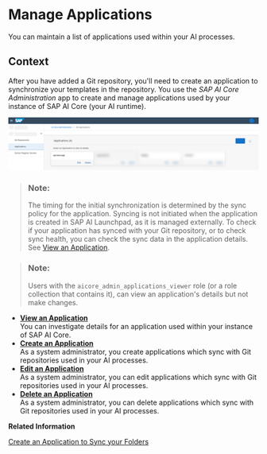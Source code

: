 <!-- loiocf2f1d9608584fbbbe40ed3026756b8f -->

# Manage Applications

You can maintain a list of applications used within your AI processes.



## Context

After you have added a Git repository, you'll need to create an application to synchronize your templates in the repository. You use the *SAP AI Core Administration* app to create and manage applications used by your instance of SAP AI Core \(your AI runtime\).

![Overview of applications in the admin app.](images/Image_AIL_application_4b99f9c.png)

> ### Note:  
> The timing for the initial synchronization is determined by the sync policy for the application. Syncing is not initiated when the application is created in SAP AI Launchpad, as it is managed externally. To check if your application has synced with your Git repository, or to check sync health, you can check the sync data in the application details. See [View an Application](view-an-application-edb1aa0.md).

> ### Note:  
> Users with the `aicore_admin_applications_viewer` role \(or a role collection that contains it\), can view an application's details but not make changes.

-   **[View an Application](view-an-application-edb1aa0.md "You can investigate details for an application used within your instance of SAP AI Core. ")**  
You can investigate details for an application used within your instance of SAP AI Core.
-   **[Create an Application](create-an-application-6825db6.md "As a system administrator, you create applications which sync with Git repositories used
		in your AI processes. ")**  
As a system administrator, you create applications which sync with Git repositories used in your AI processes.
-   **[Edit an Application](edit-an-application-1c156f4.md "As a system administrator, you can edit applications which sync with Git repositories
		used in your AI processes. ")**  
As a system administrator, you can edit applications which sync with Git repositories used in your AI processes.
-   **[Delete an Application](delete-an-application-d503fb0.md "As a system administrator, you can delete applications which sync with Git repositories
		used in your AI processes.")**  
As a system administrator, you can delete applications which sync with Git repositories used in your AI processes.

**Related Information**  


[Create an Application to Sync your Folders](https://help.sap.com/docs/AI_CORE/2d6c5984063c40a59eda62f4a9135bee/fd1aa517b21e495caa691259da38a5d0.html)

